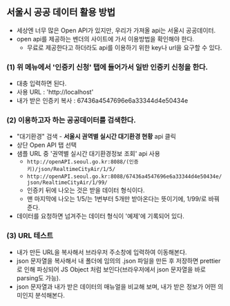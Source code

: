 ## 서울시 공공 데이터 활용 방법

- 세상엔 너무 많은 Open API가 있지만, 우리가 가져올 api는 서울시 공공데이터.
- open api를 제공하는 벤더의 사이트에 가서 이용방법을 확인해야 한다.
  - 무료로 제공한다고 하더라도 api를 이용하기 위한 key나 url을 요구할 수 있다.

### (1) 위 메뉴에서 '인증키 신청' 탭에 들어가서 일반 인증키 신청을 한다.

- 대충 입력하면 된다.
- 사용 URL : 'http://localhost'
- 내가 받은 인증키 복사 : 67436a4547696e6a33344d4e50434e

### (2) 이용하고자 하는 공공데이터를 검색한다.

- "대기환경" 검색 - **서울시 권역별 실시간 대기환경 현황** api 클릭
- 상단 Open API 탭 선택
- 샘플 URL 중 '권역별 실시간 대기환경정보 조회' api 사용
  - `http://openAPI.seoul.go.kr:8088/(인증키)/json/RealtimeCityAir/1/5/`
  - `http://openAPI.seoul.go.kr:8088/67436a4547696e6a33344d4e50434e/json/RealtimeCityAir/1/99/`
  - 인증키 뒤에 나오는 것은 받을 데이터 형식이다.
  - 맨 마지막에 나오는 1/5/는 1번부터 5개만 받아온다는 뜻이기에, 1/99/로 바꿔준다.
- 데이터를 요청하면 넘겨주는 데이터 형식이 '예제'에 기록되어 있다.

### (3) URL 테스트

- 내가 만든 URL을 복사해서 브라우저 주소창에 입력하여 이동해본다.
- json 문자열을 복사해서 내 폴더에 임의의 .json 파일을 만든 후 저장하면 prettier로 인해 파싱되어 JS Object 처럼 보인다(브라우저에서 json 문자열을 바로 parsing도 가능).
- json 문자열과 내가 받은 데이터의 매뉴얼을 비교해 보며, 내가 받은 정보가 어떤 의미인지 분석해본다.
